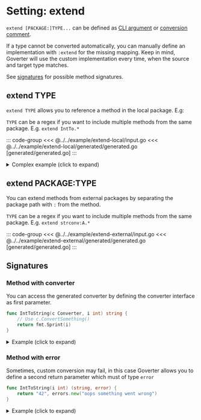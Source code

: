 # Setting: extend

`extend [PACKAGE:]TYPE...` can be defined as [CLI argument](./define-settings.md#cli) or
[conversion comment](./define-settings.md#conversion).

If a type cannot be converted automatically, you can manually define an
implementation with `:extend` for the missing mapping. Keep in mind,
Goverter will use the custom implementation every time, when the source and
target type matches.

See [signatures](#signatures) for possible method signatures.


## extend TYPE

`extend TYPE` allows you to reference a method in the local package. E.g:


`TYPE` can be a regex if you want to include multiple methods from the same
package. E.g. `extend IntTo.*`


::: code-group
<<< @../../example/extend-local/input.go
<<< @../../example/extend-local/generated/generated.go [generated/generated.go]
:::


<details>
  <summary>Complex example (click to expand)</summary>

::: code-group
<<< @../../example/extend-local-complex/input.go
<<< @../../example/extend-local-complex/generated/generated.go [generated/generated.go]
:::

</details>

## extend PACKAGE:TYPE

You can extend methods from external packages by separating the package path
with `:` from the method.

`TYPE` can be a regex if you want to include multiple methods from the same
package. E.g. `extend strconv:A.*`

::: code-group
<<< @../../example/extend-external/input.go
<<< @../../example/extend-external/generated/generated.go [generated/generated.go]
:::

## Signatures

### Method with converter

You can access the generated converter by defining the converter interface as
first parameter.

```go
func IntToString(c Converter, i int) string {
    // Use c.ConvertSomething()
    return fmt.Sprint(i)
}
```

<details>
  <summary>Example (click to expand)</summary>

::: code-group
<<< @../../example/extend-local-with-converter/input.go
<<< @../../example/extend-local-with-converter/generated/generated.go [generated/generated.go]
:::

</details>

### Method with error

Sometimes, custom conversion may fail, in this case Goverter allows you to
define a second return parameter which must of type `error`

```go
func IntToString(i int) (string, error) {
    return "42", errors.new("oops something went wrong")
}
```

<details>
  <summary>Example (click to expand)</summary>

::: code-group
<<< @../../example/extend-with-error/input.go
<<< @../../example/extend-with-error/generated/generated.go [generated/generated.go]
:::

</details>
